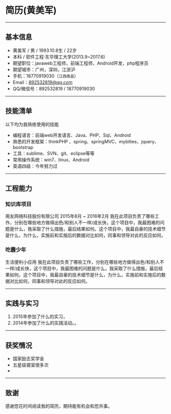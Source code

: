 # __简历(黄美军)__

---

## __基本信息__

 - 黄美军 / 男 / 1993.10.8生 / 22岁
 - 本科 / 软件工程·东华理工大学(2013.9~2017.6) 
 - 期望职位：javaweb工程师，前端工程师，Android开发，php程序员
 - 期望城市：广州，深圳，江浙沪
 - 手机：18770919030（```江西南昌```）
 - Email：892532819@qq.com
 - QQ/微信号：892532819 / 18770919030
 
---

## __技能清单__
以下均为我熟练使用的技能

- 编程语言：前端web开发语言、Java、PHP、Sql、Android
- 熟悉的开发框架：thinkPHP 、spring、springMVC、mybities、jquery、bootstrap
- 工具：sublime、SVN、git、eclipse等等
- 常用操作系统：win7、linux、Android
- 英语四级：今年努力过


---
## __工程能力__

### __知识库项目__ 

用友网络科技股份有限公司 2015年8月 ~ 2016年2月 
我在此项目负责了哪些工作，分别在哪些地方做得出色/和别人不一样/成长快，这个项目中，我最困难的问题是什么，我采取了什么措施，最后结果如何。这个项目中，我最自豪的技术细节是什么，为什么，实施前和实施后的数据对比如何，同事和领导对此的反应如何。


### __吃霾少年__

生活便利小应用
我在此项目负责了哪些工作，分别在哪些地方做得出色/和别人不一样/成长快，这个项目中，我最困难的问题是什么，我采取了什么措施，最后结果如何。这个项目中，我最自豪的技术细节是什么，为什么，实施前和实施后的数据对比如何，同事和领导对此的反应如何。


---

## __实践与实习__

1. 2015年参加了什么的实习，
2. 2014年参加了什么的实践活动。。

---
## __获奖情况__
- 国家励志奖学金
- 五星级寝室很多次
- 

---

## 致谢
感谢您花时间阅读我的简历，期待能有机会和您共事。
